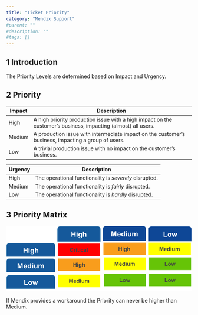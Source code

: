 ```yaml
---
title: "Ticket Priority"
category: "Mendix Support"
#parent: ""
#description: ""
#tags: []
---
```

## 1 Introduction
The Priority Levels are determined based on Impact and Urgency.

## 2 Priority

| Impact  | Description |
| ------- | ------- |
| High    | A high priority production issue with a high impact on the customer’s business, impacting (almost) all users. |
| Medium  | A production issue with intermediate impact on the customer’s business, impacting a group of users. |
| Low     | A trivial production issue with no impact on the customer’s business. |

| Urgency | Description |
| ------- | ------- |
| High    | The operational functionality is *severely* disrupted. |
| Medium  | The operational functionality is *fairly* disrupted. |
| Low     | The operational functionality is *hardly* disrupted. |


## 3 Priority Matrix
![](attachments/how-to-submit-a-ticket---quick-reference-for-endusers/204371729-pic5.png)

If Mendix provides a workaround the Priority can never be higher than Medium.

